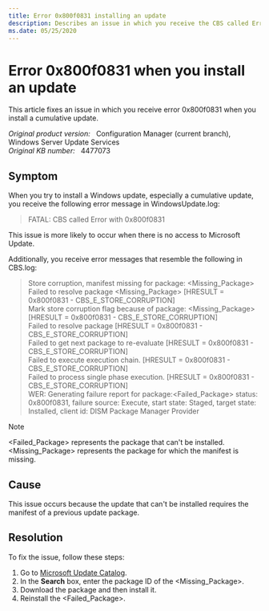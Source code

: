 ```yaml
---
title: Error 0x800f0831 installing an update
description: Describes an issue in which you receive the CBS called Error with 0x800f083 error when you install a cumulative update.
ms.date: 05/25/2020
---
```

# Error 0x800f0831 when you install an update

This article fixes an issue in which you receive error 0x800f0831 when you install a cumulative update.

_Original product version:_ &nbsp; Configuration Manager (current branch), Windows Server Update Services  
_Original KB number:_ &nbsp; 4477073

## Symptom

When you try to install a Windows update, especially a cumulative update, you receive the following error message in WindowsUpdate.log:

> FATAL: CBS called Error with 0x800f0831

This issue is more likely to occur when there is no access to Microsoft Update.

Additionally, you receive error messages that resemble the following in CBS.log:

> Store corruption, manifest missing for package: \<Missing_Package>  
> Failed to resolve package \<Missing_Package> [HRESULT = 0x800f0831 - CBS_E_STORE_CORRUPTION]  
> Mark store corruption flag because of package: \<Missing_Package> [HRESULT = 0x800f0831 - CBS_E_STORE_CORRUPTION]  
> Failed to resolve package [HRESULT = 0x800f0831 - CBS_E_STORE_CORRUPTION]  
> Failed to get next package to re-evaluate [HRESULT = 0x800f0831 - CBS_E_STORE_CORRUPTION]  
> Failed to execute execution chain. [HRESULT = 0x800f0831 - CBS_E_STORE_CORRUPTION]  
> Failed to process single phase execution. [HRESULT = 0x800f0831 - CBS_E_STORE_CORRUPTION]  
> WER: Generating failure report for package:\<Failed_Package> status: 0x800f0831, failure source: Execute, start state: Staged, target state: Installed, client id: DISM Package Manager Provider  

> [!NOTE]
> \<Failed_Package> represents the package that can't be installed. \<Missing_Package> represents the package for which the manifest is missing.

## Cause

This issue occurs because the update that can't be installed requires the manifest of a previous update package.

## Resolution

To fix the issue, follow these steps:

1. Go to [Microsoft Update Catalog](https://catalog.update.microsoft.com/).
2. In the **Search** box, enter the package ID of the \<Missing_Package>.
3. Download the package and then install it.
4. Reinstall the \<Failed_Package>.
